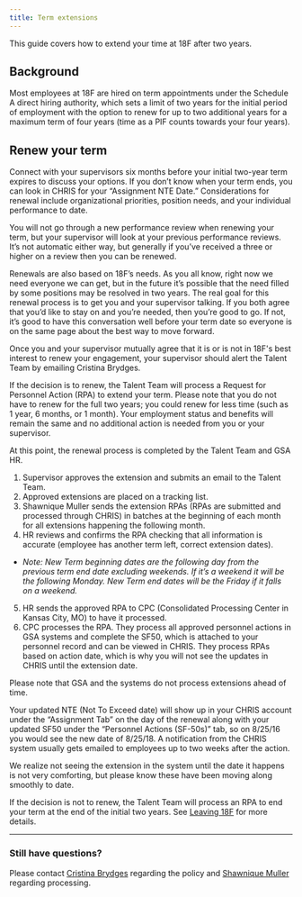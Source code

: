 ```yaml
---
title: Term extensions
---
```


This guide covers how to extend your time at 18F after two years.

## Background

Most employees at 18F are hired on term appointments under the Schedule A direct hiring authority, which sets a limit of two years for the initial period of employment with the option to renew for up to two additional years for a maximum term of four years (time as a PIF counts towards your four years).

## Renew your term

Connect with your supervisors six months before your initial two-year term expires to discuss your options. If you don’t know when your term ends, you can look in CHRIS for your “Assignment NTE Date.” Considerations for renewal include organizational priorities, position needs, and your individual performance to date.

You will not go through a new performance review when renewing your term, but your supervisor will look at your previous performance reviews. It’s not automatic either way, but generally if you’ve received a three or higher on a review then you can be renewed.

Renewals are also based on 18F’s needs. As you all know, right now we need everyone we can get, but in the future it’s possible that the need filled by some positions may be resolved in two years. The real goal for this renewal process is to get you and your supervisor talking. If you both agree that you’d like to stay on and you’re needed, then you’re good to go. If not, it’s good to have this conversation well before your term date so everyone is on the same page about the best way to move forward.

Once you and your supervisor mutually agree that it is or is not in 18F's best interest to renew your engagement, your supervisor should alert the Talent Team by emailing Cristina Brydges.

If the decision is to renew, the Talent Team will process a Request for Personnel Action (RPA) to extend your term. Please note that you do not have to renew for the full two years; you could renew for less time (such as 1 year, 6 months, or 1 month). Your employment status and benefits will remain the same and no additional action is needed from you or your supervisor.

At this point, the renewal process is completed by the Talent Team and GSA HR.

1. Supervisor approves the extension and submits an email to the Talent Team.
2. Approved extensions are placed on a tracking list.
3. Shawnique Muller sends the extension RPAs (RPAs are submitted and processed through CHRIS) in batches at the beginning of each month for all extensions happening the following month.
4. HR reviews and confirms the RPA checking that all information is accurate (employee has another term left, correct extension dates).
  - *Note: New Term beginning dates are the following day from the previous term end date excluding weekends. If it’s a weekend it will be the following Monday. New Term end dates will be the Friday if it falls on a weekend.*
5. HR sends the approved RPA to CPC (Consolidated Processing Center in Kansas City, MO) to have it processed.
6. CPC processes the RPA. They process all approved personnel actions in GSA systems and complete the SF50, which is attached to your personnel record and can be viewed in CHRIS. They process RPAs based on action date, which is why you will not see the updates in CHRIS until the extension date.

Please note that GSA and the systems do not process extensions ahead of time.

Your updated NTE (Not To Exceed date) will show up in your CHRIS account under the “Assignment Tab” on the day of the renewal along with your updated SF50 under the “Personnel Actions (SF-50s)” tab, so on 8/25/16 you would see the new date of 8/25/18. A notification from the CHRIS system usually gets emailed to employees up to two weeks after the action.

We realize not seeing the extension in the system until the date it happens is not very comforting, but please know these have been moving along smoothly to date.

If the decision is not to renew, the Talent Team will process an RPA to end your term at the end of the initial two years. See [Leaving 18F](/leaving-18f) for more details.

---

### Still have questions?

Please contact [Cristina Brydges](https://civicactions.slack.com/team/cristina) regarding the policy and [Shawnique Muller](https://civicactions.slack.com/team/shawnique) regarding processing.

